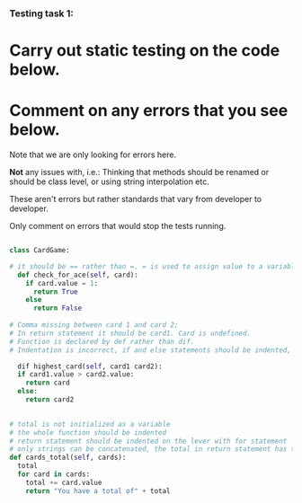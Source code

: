 ### Testing task 1:

# Carry out static testing on the code below.
# Comment on any errors that you see below.

Note that we are only looking for errors here.

**Not** any issues with, i.e.: 
Thinking that methods should be renamed or should be class level, or using string interpolation etc. 

These aren't errors but rather standards that vary from developer to developer. 

Only comment on errors that would stop the tests running.

```python

class CardGame:

# it should be == rather than =. = is used to assign value to a variable whereas == checks for equality, semicolon missing after else
  def check_for_ace(self, card):
    if card.value = 1: 
      return True
    else
      return False
   
# Comma missing between card 1 and card 2; 
# In return statement it should be card1. Card is undefined. 
# Function is declared by def rather than dif. 
# Indentation is incorrect, if and else statements should be indented, as well as  return statements accordingly

  dif highest_card(self, card1 card2):
  if card1.value > card2.value:
    return card
  else:
    return card2
  

# total is not initialized as a variable
# the whole function should be indented
# return statement should be indented on the lever with for statement
# only strings can be concatenated, the total in return statement has to be converted into string
def cards_total(self, cards):
  total
  for card in cards:
    total += card.value
    return "You have a total of" + total
  
```
